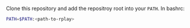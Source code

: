 Clone this repository and add the repositroy root into your `PATH`. In bashrc:

```bash
PATH=$PATH:<path-to-rplay>
```
